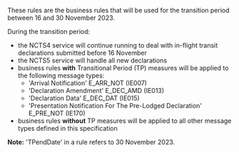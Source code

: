 These rules are the business rules that will be used for the transition period between 16 and 30 November 2023.

During the transition period:

- the NCTS4 service will continue running to deal with in-flight transit declarations submitted before 16 November
- the NCTS5 service will handle all new declarations
- business rules **with** Transitional Period (TP) measures will be applied to the following message types:
  - 'Arrival Notification' E_ARR_NOT (IE007)
  - 'Declaration Amendment'  E_DEC_AMD (IE013)
  - 'Declaration Data' E_DEC_DAT (IE015)
  - 'Presentation Notification For The Pre-Lodged Declaration' E_PRE_NOT (IE170)
- business rules **without** TP measures will be applied to all other message types defined in this specification

**Note:** 'TPendDate' in a rule refers to 30 November 2023.

